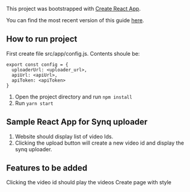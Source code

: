 This project was bootstrapped with [Create React App](https://github.com/facebookincubator/create-react-app).

You can find the most recent version of this guide [here](https://github.com/facebookincubator/create-react-app/blob/master/packages/react-scripts/template/README.md).

## How to run project

First create file src/app/config.js. Contents shoule be:

```
export const config = {
  uploaderUrl: <uploader_url>,
  apiUrl: <apiUrl>,
  apiToken: <apiToken>
}
```

1. Open the project directory and run `npm install`
2. Run `yarn start`

## Sample React App for Synq uploader

1. Website should display list of video Ids. 
2. Clicking the upload button will create a new video id and display the synq uploader.

## Features to be added

Clicking the video id should play the videos
Create page with style
